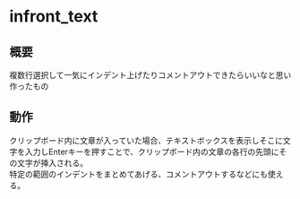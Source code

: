 # infront_text
## 概要
複数行選択して一気にインデント上げたりコメントアウトできたらいいなと思い作ったもの

## 動作  
クリップボード内に文章が入っていた場合、テキストボックスを表示しそこに文字を入力しEnterキーを押すことで、クリップボード内の文章の各行の先頭にその文字が挿入される。  
特定の範囲のインデントをまとめてあげる、コメントアウトするなどにも使える。  
